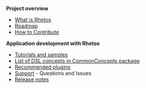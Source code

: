**Project overview**

* [What is Rhetos](What-is-Rhetos)
* [Roadmap](Rhetos-platform-roadmap)
* [How to Contribute](How-to-Contribute)

**Application development with Rhetos**

* [Tutorials and samples](Home#application-development-with-rhetos)
* [List of DSL concepts in CommonConcepts package](List-of-DSL-concepts-in-CommonConcepts)
* [Recommended plugins](Home#recommended-plugin-packages)
* [Support](https://github.com/Rhetos/Rhetos/issues?q=is%3Aissue) - Questions and Issues
* [Release notes](https://github.com/Rhetos/Rhetos/blob/master/ChangeLog.md)
